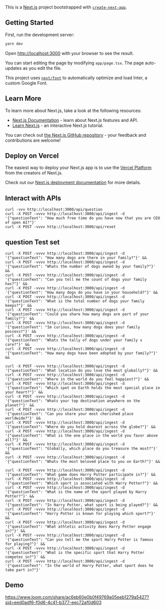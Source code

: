 This is a [Next.js](https://nextjs.org/) project bootstrapped with [`create-next-app`](https://github.com/vercel/next.js/tree/canary/packages/create-next-app).

## Getting Started

First, run the development server:

```bash
yarn dev
```

Open [http://localhost:3000](http://localhost:3000) with your browser to see the result.

You can start editing the page by modifying `app/page.tsx`. The page auto-updates as you edit the file.

This project uses [`next/font`](https://nextjs.org/docs/basic-features/font-optimization) to automatically optimize and load Inter, a custom Google Font.

## Learn More

To learn more about Next.js, take a look at the following resources:

- [Next.js Documentation](https://nextjs.org/docs) - learn about Next.js features and API.
- [Learn Next.js](https://nextjs.org/learn) - an interactive Next.js tutorial.

You can check out [the Next.js GitHub repository](https://github.com/vercel/next.js/) - your feedback and contributions are welcome!

## Deploy on Vercel

The easiest way to deploy your Next.js app is to use the [Vercel Platform](https://vercel.com/new?utm_medium=default-template&filter=next.js&utm_source=create-next-app&utm_campaign=create-next-app-readme) from the creators of Next.js.

Check out our [Next.js deployment documentation](https://nextjs.org/docs/deployment) for more details.


## Interact with APIs
```
curl -vvv http://localhost:3000/api/question
curl -X POST -vvvv http://localhost:3000/api/ingest -d '{"questionText": "How much free time do you have now that you are CEO of open AI?"}'
curl -X POST -vvvv http://localhost:3000/api/reset
```

## question Test set

```
curl -X POST -vvvv http://localhost:3000/api/ingest -d '{"questionText": "How many dogs are there in your family?"}' &&
curl -X POST -vvvv http://localhost:3000/api/ingest -d '{"questionText": "Whats the number of dogs owned by your family?"}' &&
curl -X POST -vvvv http://localhost:3000/api/ingest -d '{"questionText": "Can you tell me the count of dogs your family has?"}' &&
curl -X POST -vvvv http://localhost:3000/api/ingest -d '{"questionText": "How many dogs do you have in your household?"}' &&
curl -X POST -vvvv http://localhost:3000/api/ingest -d '{"questionText": "What is the total number of dogs your family keeps?"}' &&
curl -X POST -vvvv http://localhost:3000/api/ingest -d '{"questionText": "Could you share how many dogs are part of your family?"}' &&
curl -X POST -vvvv http://localhost:3000/api/ingest -d '{"questionText": "Im curious, how many dogs does your family possess?"}' &&
curl -X POST -vvvv http://localhost:3000/api/ingest -d '{"questionText": "Whats the tally of dogs under your family s care?"}' &&
curl -X POST -vvvv http://localhost:3000/api/ingest -d '{"questionText": "How many dogs have been adopted by your family?"}' &&

curl -X POST -vvvv http://localhost:3000/api/ingest -d '{"questionText": "What location do you love the most globally?"}' &&
curl -X POST -vvvv http://localhost:3000/api/ingest -d '{"questionText": "Where in the world do you feel happiest?"}' &&
curl -X POST -vvvv http://localhost:3000/api/ingest -d '{"questionText": "Which spot on Earth holds the most special place in your heart?"}' &&
curl -X POST -vvvv http://localhost:3000/api/ingest -d '{"questionText": "Whats your top destination anywhere on the planet?"}' &&
curl -X POST -vvvv http://localhost:3000/api/ingest -d '{"questionText": "Can you share your most cherished place worldwide?"}' &&
curl -X POST -vvvv http://localhost:3000/api/ingest -d '{"questionText": "Where do you hold dearest across the globe?"}' &&
curl -X POST -vvvv http://localhost:3000/api/ingest -d '{"questionText": "What is the one place in the world you favor above all?"}' &&
curl -X POST -vvvv http://localhost:3000/api/ingest -d '{"questionText": "Globally, which place do you treasure the most?"}' &&
curl -X POST -vvvv http://localhost:3000/api/ingest -d '{"questionText": "Whats the most beloved place to you on Earth?"}' &&

curl -X POST -vvvv http://localhost:3000/api/ingest -d '{"questionText": "What game does Harry Potter participate in?"}' &&
curl -X POST -vvvv http://localhost:3000/api/ingest -d '{"questionText": "Which sport is associated with Harry Potter?"}' &&
curl -X POST -vvvv http://localhost:3000/api/ingest -d '{"questionText": "What is the name of the sport played by Harry Potter?"}' &&
curl -X POST -vvvv http://localhost:3000/api/ingest -d '{"questionText": "In Harry Potter, what sport is being played?"}' &&
curl -X POST -vvvv http://localhost:3000/api/ingest -d '{"questionText": "Harry Potter is known for playing which sport?"}' &&
curl -X POST -vvvv http://localhost:3000/api/ingest -d '{"questionText": "What athletic activity does Harry Potter engage in?"}' &&
curl -X POST -vvvv http://localhost:3000/api/ingest -d '{"questionText": "Can you tell me the sport Harry Potter is famous for playing?"}' &&
curl -X POST -vvvv http://localhost:3000/api/ingest -d '{"questionText": "What is the specific sport that Harry Potter competes in?"}' &&
curl -X POST -vvvv http://localhost:3000/api/ingest -d '{"questionText": "In the world of Harry Potter, what sport does he take part in?"}'
```

## Demo

https://www.loom.com/share/ac6eb60e0b0f49769a05eeb1279a5427?sid=eed0adf6-f0d6-4c41-b377-eec72af0d603